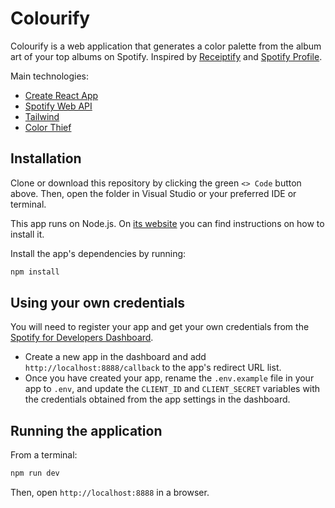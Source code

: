 # Colourify

Colourify is a web application that generates a color palette from the album art of your top albums on Spotify. Inspired by [Receiptify](https://github.com/michellexliu/receiptify) and [Spotify Profile](https://github.com/bchiang7/spotify-profile).

Main technologies:

- [Create React App](https://create-react-app.dev/)
- [Spotify Web API](https://developer.spotify.com/documentation/web-api/)
- [Tailwind](https://tailwindcss.com/)
- [Color Thief](https://lokeshdhakar.com/projects/color-thief/)

## Installation

Clone or download this repository by clicking the green `<> Code` button above. Then, open the folder in Visual Studio or your preferred IDE or terminal.

This app runs on Node.js. On [its website](http://www.nodejs.org/download/) you can find instructions on how to install it.

Install the app's dependencies by running:

```bash
npm install
```

## Using your own credentials

You will need to register your app and get your own credentials from the [Spotify for Developers Dashboard](https://developer.spotify.com/dashboard).

- Create a new app in the dashboard and add `http://localhost:8888/callback` to the app's redirect URL list.
- Once you have created your app, rename the `.env.example` file in your app to `.env`, and update the `CLIENT_ID` and `CLIENT_SECRET` variables with the credentials obtained from the app settings in the dashboard.

## Running the application

From a terminal:

```bash
npm run dev
```

Then, open `http://localhost:8888` in a browser.
